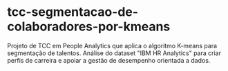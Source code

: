 # tcc-segmentacao-de-colaboradores-por-kmeans
Projeto de TCC em People Analytics que aplica o algoritmo K-means para segmentação de talentos. Análise do dataset "IBM HR Analytics" para criar perfis de carreira e apoiar a gestão de desempenho orientada a dados.
